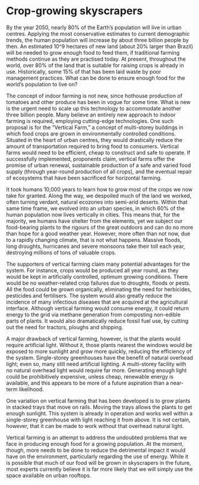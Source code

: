 # Crop-growing skyscrapers

By the year 2050, nearly 80% of the Earth’s population will live in urban centres. Applying the most conservative estimates to current demographic trends, the human population will increase by about three billion people by then. An estimated 10^9 hectares of new land (about 20% larger than Brazil) will be needed to grow enough food to feed them, if traditional farming methods continue as they are practised today. At present, throughout the world, over 80% of the land that is suitable for raising crops is already in use. Historically, some 15% of that has been laid waste by poor management practices. What can be done to ensure enough food for the world’s population to live on?

The concept of indoor farming is not new, since hothouse production of tomatoes and other produce has been in vogue for some time. What is new is the urgent need to scale up this technology to accommodate another three billion people. Many believe an entirely new approach to indoor farming is required, employing cutting-edge technologies. One such proposal is for the “Vertical Farm,” a concept of multi-storey buildings in which food crops are grown in environmentally controlled conditions. Situated in the heart of urban centres, they would drastically reduce the amount of transportation required to bring food to consumers. Vertical farms would need to be efficient, cheap to construct and safe to operate. If successfully implemented, proponents claim, vertical farms offer the promise of urban renewal, sustainable production of a safe and varied food supply (through year-round production of all crops), and the eventual repair of ecosystems that have been sacrificed for horizontal farming.

It took humans 10,000 years to learn how to grow most of the crops we now take for granted. Along the way, we despoiled much of the land we worked, often turning verdant, natural ecozones into semi-arid deserts. Within that same time frame, we evolved into an urban species, in which 60% of the human population now lives vertically in cities. This means that, for the majority, we humans have shelter from the elements, yet we subject our food-bearing plants to the rigours of the great outdoors and can do no more than hope for a good weather year. However, more often than not now, due to a rapidly changing climate, that is not what happens. Massive floods, long droughts, hurricanes and severe monsoons take their toll each year, destroying millions of tons of valuable crops.

The supporters of vertical farming claim many potential advantages for the system. For instance, crops would be produced all year round, as they would be kept in artificially controlled, optimum growing conditions. There would be no weather-related crop failures due to droughts, floods or pests. All the food could be grown organically, eliminating the need for herbicides, pesticides and fertilisers. The system would also greatly reduce the incidence of many infectious diseases that are acquired at the agricultural interface. Although vertical farming would consume energy, it could return energy to the grid via methane generation from composting non-edible parts of plants. It would also dramatically reduce fossil fuel use, by cutting out the need for tractors, ploughs and shipping.

A major drawback of vertical farming, however, is that the plants would require artificial light. Without it, those plants nearest the windows would be exposed to more sunlight and grow more quickly, reducing the efficiency of the system. Single-storey greenhouses have the benefit of natural overhead light; even so, many still need artificial lighting. A multi-storey facility with no natural overhead light would require far more. Generating enough light could be prohibitively expensive, unless cheap, renewable energy is available, and this appears to be more of a future aspiration than a near-term likelihood.

One variation on vertical farming that has been developed is to grow plants in stacked trays that move on rails. Moving the trays allows the plants to get enough sunlight. This system is already in operation and works well within a single-storey greenhouse with light reaching it from above. It is not certain, however, that it can be made to work without that overhead natural light.

Vertical farming is an attempt to address the undoubted problems that we face in producing enough food for a growing population. At the moment, though, more needs to be done to reduce the detrimental impact it would have on the environment, particularly regarding the use of energy. While it is possible that much of our food will be grown in skyscrapers in the future, most experts currently believe it is far more likely that we will simply use the space available on urban rooftops.